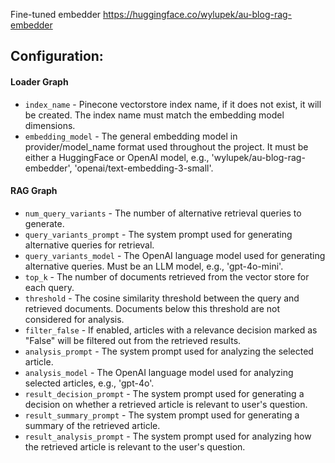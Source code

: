 Fine-tuned embedder https://huggingface.co/wylupek/au-blog-rag-embedder

## Configuration:
#### Loader Graph
* `index_name` - Pinecone vectorstore index name, if it does not exist, it will be created. The index name must match the embedding model dimensions.
* `embedding_model` - The general embedding model in provider/model_name format used throughout the project. It must be either a HuggingFace or OpenAI model, e.g., 'wylupek/au-blog-rag-embedder', 'openai/text-embedding-3-small'.

#### RAG Graph
* `num_query_variants` - The number of alternative retrieval queries to generate.
* `query_variants_prompt` - The system prompt used for generating alternative queries for retrieval.
* `query_variants_model` - The OpenAI language model used for generating alternative queries. Must be an LLM model, e.g., 'gpt-4o-mini'.
* `top_k` - The number of documents retrieved from the vector store for each query.
* `threshold` - The cosine similarity threshold between the query and retrieved documents. Documents below this threshold are not considered for analysis.
* `filter_false` - If enabled, articles with a relevance decision marked as "False" will be filtered out from the retrieved results.
* `analysis_prompt` - The system prompt used for analyzing the selected article.
* `analysis_model` - The OpenAI language model used for analyzing selected articles, e.g., 'gpt-4o'.
* `result_decision_prompt` - The system prompt used for generating a decision on whether a retrieved article is relevant to user's question.
* `result_summary_prompt` - The system prompt used for generating a summary of the retrieved article.
* `result_analysis_prompt` - The system prompt used for analyzing how the retrieved article is relevant to the user's question.
